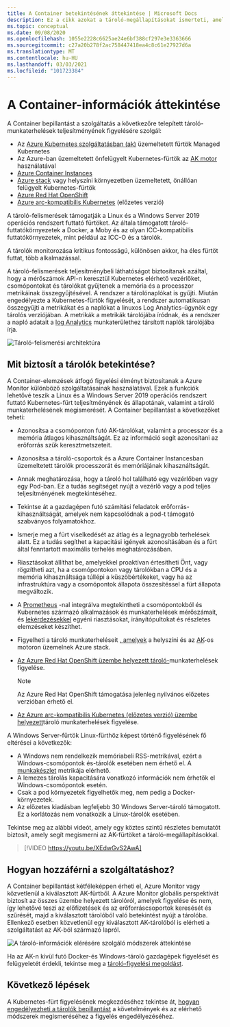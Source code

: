 ```yaml
---
title: A Container betekintésének áttekintése | Microsoft Docs
description: Ez a cikk azokat a tároló-megállapításokat ismerteti, amelyek az AK Container bepillantást és a általa nyújtott értéket figyelik az AK-fürtök és az Azure-Container Instances állapotának monitorozásával.
ms.topic: conceptual
ms.date: 09/08/2020
ms.openlocfilehash: 1055e2228c6625ae24e6bf388cf297e3e3363666
ms.sourcegitcommit: c27a20b278f2ac758447418ea4c8c61e27927d6a
ms.translationtype: MT
ms.contentlocale: hu-HU
ms.lasthandoff: 03/03/2021
ms.locfileid: "101723384"
---
```

# <a name="container-insights-overview"></a>A Container-információk áttekintése

A Container bepillantást a szolgáltatás a következőre telepített tároló-munkaterhelések teljesítményének figyelésére szolgál:

- Az [Azure Kubernetes szolgáltatásban (ak)](../../aks/intro-kubernetes.md) üzemeltetett fürtök Managed Kubernetes
- Az Azure-ban üzemeltetett önfelügyelt Kubernetes-fürtök az [AK motor](https://github.com/Azure/aks-engine) használatával
- [Azure Container Instances](../../container-instances/container-instances-overview.md)
- [Azure stack](/azure-stack/user/azure-stack-kubernetes-aks-engine-overview) vagy helyszíni környezetben üzemeltetett, önállóan felügyelt Kubernetes-fürtök
- [Azure Red Hat OpenShift](../../openshift/intro-openshift.md)
- [Azure arc-kompatibilis Kubernetes](../../azure-arc/kubernetes/overview.md) (előzetes verzió)

A tároló-felismerések támogatják a Linux és a Windows Server 2019 operációs rendszert futtató fürtöket. Az általa támogatott tároló-futtatókörnyezetek a Docker, a Moby és az olyan ICC-kompatibilis futtatókörnyezetek, mint például az ICC-O és a tárolók.

A tárolók monitorozása kritikus fontosságú, különösen akkor, ha éles fürtöt futtat, több alkalmazással.

A tároló-felismerések teljesítménybeli láthatóságot biztosítanak azáltal, hogy a mérőszámok API-n keresztül Kubernetes elérhető vezérlőket, csomópontokat és tárolókat gyűjtenek a memória és a processzor metrikáinak összegyűjtésével. A rendszer a tárolónaplókat is gyűjti.  Miután engedélyezte a Kubernetes-fürtök figyelését, a rendszer automatikusan összegyűjti a metrikákat és a naplókat a linuxos Log Analytics-ügynök egy tárolós verziójában. A metrikák a metrikák tárolójába íródnak, és a rendszer a napló adatait a [log Analytics](../logs/log-query-overview.md) munkaterülethez társított naplók tárolójába írja.

![Tároló-felismerési architektúra](./media/container-insights-overview/azmon-containers-architecture-01.png)

## <a name="what-does-container-insights-provide"></a>Mit biztosít a tárolók betekintése?

A Container-elemzések átfogó figyelési élményt biztosítanak a Azure Monitor különböző szolgáltatásainak használatával. Ezek a funkciók lehetővé teszik a Linux és a Windows Server 2019 operációs rendszert futtató Kubernetes-fürt teljesítményének és állapotának, valamint a tároló munkaterhelésének megismerését. A Container bepillantást a következőket teheti:

* Azonosítsa a csomóponton futó AK-tárolókat, valamint a processzor és a memória átlagos kihasználtságát. Ez az információ segít azonosítani az erőforrás szűk keresztmetszeteit.
* Azonosítsa a tároló-csoportok és a Azure Container Instancesban üzemeltetett tárolók processzorát és memóriájának kihasználtságát.
* Annak meghatározása, hogy a tároló hol található egy vezérlőben vagy egy Pod-ban. Ez a tudás segítséget nyújt a vezérlő vagy a pod teljes teljesítményének megtekintéséhez.
* Tekintse át a gazdagépen futó számítási feladatok erőforrás-kihasználtságát, amelyek nem kapcsolódnak a pod-t támogató szabványos folyamatokhoz.
* Ismerje meg a fürt viselkedését az átlag és a legnagyobb terhelések alatt. Ez a tudás segíthet a kapacitási igények azonosításában és a fürt által fenntartott maximális terhelés meghatározásában.
* Riasztásokat állíthat be, amelyekkel proaktívan értesítheti Önt, vagy rögzítheti azt, ha a csomópontokon vagy tárolókban a CPU és a memória kihasználtsága túllépi a küszöbértékeket, vagy ha az infrastruktúra vagy a csomópontok állapota összesítéssel a fürt állapota megváltozik.
* A [Prometheus](https://prometheus.io/docs/introduction/overview/) -nal integrálva megtekintheti a csomópontokból és Kubernetes származó alkalmazások és munkaterhelések mérőszámait, és [lekérdezésekkel](container-insights-log-search.md) egyéni riasztásokat, irányítópultokat és részletes elemzéseket készíthet.
* Figyelheti a tároló munkaterheléseit [, amelyek](https://github.com/Azure/aks-engine) a helyszíni és az [AK](/azure-stack/user/azure-stack-kubernetes-aks-engine-overview)-os motoron üzemelnek Azure stack.
* [Az Azure Red Hat OpenShift üzembe helyezett tároló-](../../openshift/intro-openshift.md)munkaterhelések figyelése.

    >[!NOTE]
    >Az Azure Red Hat OpenShift támogatása jelenleg nyilvános előzetes verzióban érhető el.
    >

* [Az Azure arc-kompatibilis Kubernetes (előzetes verzió) üzembe helyezett](../../azure-arc/kubernetes/overview.md)tároló munkaterhelések figyelése.

A Windows Server-fürtök Linux-fürthöz képest történő figyelésének fő eltérései a következők:

- A Windows nem rendelkezik memóriabeli RSS-metrikával, ezért a Windows-csomópontok és-tárolók esetében nem érhető el. A [munkakészlet](/windows/win32/memory/working-set) metrikája elérhető.
- A lemezes tárolás kapacitására vonatkozó információk nem érhetők el Windows-csomópontok esetén.
- Csak a pod környezetek figyelhetők meg, nem pedig a Docker-környezetek.
- Az előzetes kiadásban legfeljebb 30 Windows Server-tároló támogatott. Ez a korlátozás nem vonatkozik a Linux-tárolók esetében.

Tekintse meg az alábbi videót, amely egy köztes szintű részletes bemutatót biztosít, amely segít megismerni az AK-fürtöket a tároló-megállapításokkal.

> [!VIDEO https://youtu.be/XEdwGvS2AwA]

## <a name="how-do-i-access-this-feature"></a>Hogyan hozzáférni a szolgáltatáshoz?

A Container bepillantást kétféleképpen érheti el, Azure Monitor vagy közvetlenül a kiválasztott AK-fürtből. A Azure Monitor globális perspektívát biztosít az összes üzembe helyezett tárolóról, amelyek figyelése és nem, így lehetővé teszi az előfizetések és az erőforráscsoportok keresését és szűrését, majd a kiválasztott tárolóból való betekintést nyújt a tárolóba.  Ellenkező esetben közvetlenül egy kiválasztott AK-tárolóból is elérheti a szolgáltatást az AK-ból származó lapról.

![A tároló-információk elérésére szolgáló módszerek áttekintése](./media/container-insights-overview/azmon-containers-experience.png)

Ha az AK-n kívül futó Docker-és Windows-tároló gazdagépek figyelését és felügyeletét érdekli, tekintse meg a [tároló-figyelési megoldást](./containers.md).

## <a name="next-steps"></a>Következő lépések

A Kubernetes-fürt figyelésének megkezdéséhez tekintse át, [hogyan engedélyezheti a tárolók bepillantást](container-insights-onboard.md) a követelmények és az elérhető módszerek megismeréséhez a figyelés engedélyezéséhez.
